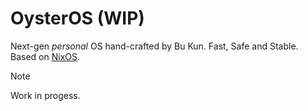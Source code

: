 # OysterOS (WIP)
Next-gen *personal* OS hand-crafted by Bu Kun. Fast, Safe and Stable. Based on [NixOS](https://nixos.org).
> [!NOTE]  
> Work in progess.